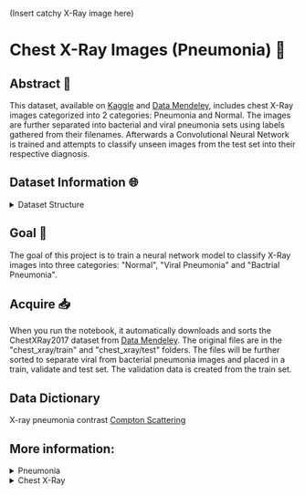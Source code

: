 (Insert catchy X-Ray image here)

# Chest X-Ray Images (Pneumonia) :satellite:

## Abstract :book:

This dataset, available on [Kaggle](https://www.kaggle.com/datasets/paultimothymooney/chest-xray-pneumonia) and [Data Mendeley](https://data.mendeley.com/datasets/rscbjbr9sj/2), includes chest X-Ray images categorized into 2 categories: Pneumonia and Normal. The images are further separated into bacterial and viral pneumonia sets using labels gathered from their filenames. Afterwards a Convolutional Neural Network is trained and attempts to classify unseen images from the test set into their respective diagnosis.

## Dataset Information :globe_with_meridians:
<details>
  <summary> Dataset Structure </summary>
The dataset is organized into three main folders:

- train, validate and test.

Each of these folders contains three subfolders:

- bacterial_pneumonia, viral_pneumonia and normal

</details>

## Goal :dart:
The goal of this project is to train a neural network model to classify X-Ray images into three categories: "Normal", "Viral Pneumonia" and "Bactrial Pneumonia".

## Acquire :inbox_tray:
When you run the notebook, it automatically downloads and sorts the ChestXRay2017 dataset from [Data Mendeley](https://data.mendeley.com/datasets/rscbjbr9sj/2). The original files are in the "chest_xray/train" and "chest_xray/test" folders. The files will be further sorted to separate viral from bacterial pneumonia images and placed in a train, validate and test set. The validation data is created from the train set.

## Data Dictionary
X-ray
pneumonia
contrast
[Compton Scattering](https://www.nde-ed.org/Physics/X-Ray/comptonscattering.xhtml)

## More information:
<details>
    <summary> Pneumonia </summary>
    
Pneumonia is an infection of the air sacs in one or both lungs. The air sacs may fill with fluid or pus (purulent material) which limits their ability to take in oxygen or expel carbon dioxide. A variety of organisms, including bacteria, viruses and fungi, can cause pneumonia. Pneumonia can start as viral or bacterial. Viral pneumonia is usually mild and goes away on its own but can progress into bacterial pneumonia. Fungi pneumonia is less common. It usually occurs in people with chronic health problems or weakened immune systems and is not identified in this dataset.

- [Pneumonia](https://medlineplus.gov/pneumonia.html)
- [Viral Pneumonia](https://www.webmd.com/lung/viral-pneumonia)
- [Bacterial Pneumonia](https://www.webmd.com/lung/bacterial-pneumonia)
- [Types of Pneumonia](https://www.webmd.com/lung/pneumonia-types)

[Bronchitis](https://www.healthline.com/health/bronchitis-vs-pneumonia#similarities-differences) is a similar condition where the bronchial tubes become inflamed and usually produced mucus. Bronchitis is usually less severe but can lead to the development of pneumonia.
</details>
<details>
    <summary> Chest X-Ray </summary>
Chest x-rays are done for many reasons including the detection of pneumonia. A film or sensor is placed on one side of an object (in this case the chest cavity) and a shielded x-ray source on the other. The source will be briefly exposed, allowing high energy electromagnetic radiation, similar to light, to pass through the object and be collected by the film or sensor. X-rays darken or "expose" the film. As the x-rays pass through the object, they will interact with matter based on how dense it is. This is called Compton Scattering. The denser a material is, the more scattering takes place and less x-rays reach the film or sensor. Areas on the film or sensor that receive a lot of x-rays are black and areas that do not are white. This difference is called "contrast." It allows us to see soft materials such as skin and muscle as a darker gray and harder materials such as metal and bones as a lighter gray. Pneumonia is detectable due to the buildup of mucus in the lungs. The mucus or liquid will scatter more x-rays, resulting in a lighter pattern in those areas versus areas filled with air or gas.

    
[Radiology Website](https://radiologyassistant.nl/chest/chest-x-ray/lung-disease)

</details>
